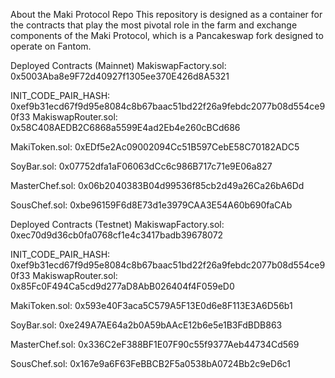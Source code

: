 About the Maki Protocol Repo
This repository is designed as a container for the contracts that play the most pivotal role in the farm and exchange components of the Maki Protocol, which is a Pancakeswap fork designed to operate on Fantom.

Deployed Contracts (Mainnet)
MakiswapFactory.sol: 0x5003Aba8e9F72d40927f1305ee370E426d8A5321

INIT_CODE_PAIR_HASH: 0xef9b31ecd67f9d95e8084c8b67baac51bd22f26a9febdc2077b08d554ce90f33
MakiswapRouter.sol: 0x58C408AEDB2C6868a5599E4ad2Eb4e260cBCd686

MakiToken.sol: 0xEDf5e2Ac09002094Cc51B597CebE58C70182ADC5

SoyBar.sol: 0x07752dfa1aF06063dCc6c986B717c71e9E06a827

MasterChef.sol: 0x06b2040383B04d99536f85cb2d49a26Ca26bA6Dd

SousChef.sol: 0xbe96159F6d8E73d1e3979CAA3E54A60b690faCAb

Deployed Contracts (Testnet)
MakiswapFactory.sol: 0xec70d9d36cb0fa0768cf1e4c3417badb39678072

INIT_CODE_PAIR_HASH: 0xef9b31ecd67f9d95e8084c8b67baac51bd22f26a9febdc2077b08d554ce90f33
MakiswapRouter.sol: 0x85Fc0F494Ca5cd9d277aD8AbB026404f4F059eD0

MakiToken.sol: 0x593e40F3aca5C579A5F13E0d6e8F113E3A6D56b1

SoyBar.sol: 0xe249A7AE64a2b0A59bAAcE12b6e5e1B3FdBDB863

MasterChef.sol: 0x336C2eF388BF1E07F90c55f9377Aeb44734Cd569

SousChef.sol: 0x167e9a6F63FeBBCB2F5a0538bA0724Bb2c9eD6c1
